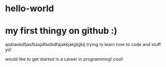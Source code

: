 # hello-world
my first thingy on github :) 
=============
ajsklaskdfjasfkasjdfaslkdfajskkjakjjkjjklj trying to learn how to code and stuff yo!

would like to get started in a career in programming! cool! 
